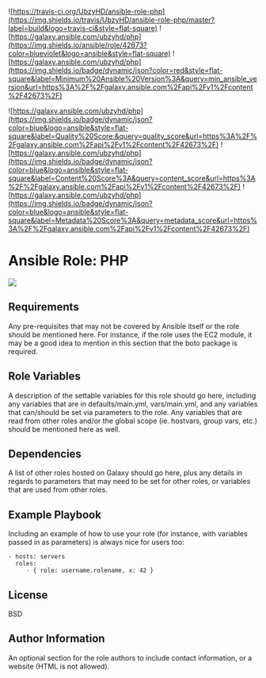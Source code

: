 ![https://travis-ci.org/UbzyHD/ansible-role-php](https://img.shields.io/travis/UbzyHD/ansible-role-php/master?label=build&logo=travis-ci&style=flat-square)
![https://galaxy.ansible.com/ubzyhd/php](https://img.shields.io/ansible/role/42673?color=blueviolet&logo=ansible&style=flat-square)
![https://galaxy.ansible.com/ubzyhd/php](https://img.shields.io/badge/dynamic/json?color=red&style=flat-square&label=Minimum%20Ansible%20Version%3A&query=min_ansible_version&url=https%3A%2F%2Fgalaxy.ansible.com%2Fapi%2Fv1%2Fcontent%2F42673%2F)

![https://galaxy.ansible.com/ubzyhd/php](https://img.shields.io/badge/dynamic/json?color=blue&logo=ansible&style=flat-square&label=Quality%20Score:&query=quality_score&url=https%3A%2F%2Fgalaxy.ansible.com%2Fapi%2Fv1%2Fcontent%2F42673%2F)
![https://galaxy.ansible.com/ubzyhd/php](https://img.shields.io/badge/dynamic/json?color=blue&logo=ansible&style=flat-square&label=Content%20Score%3A&query=content_score&url=https%3A%2F%2Fgalaxy.ansible.com%2Fapi%2Fv1%2Fcontent%2F42673%2F)
![https://galaxy.ansible.com/ubzyhd/php](https://img.shields.io/badge/dynamic/json?color=blue&logo=ansible&style=flat-square&label=Metadata%20Score%3A&query=metadata_score&url=https%3A%2F%2Fgalaxy.ansible.com%2Fapi%2Fv1%2Fcontent%2F42673%2F)

Ansible Role: PHP
=========

![](https://img.shields.io/badge/dynamic/json?label=Description&style=flat-square&query=description&url=https%3A%2F%2Fgalaxy.ansible.com%2Fapi%2Fv1%2Fcontent%2F42673%2F)


Requirements
------------

Any pre-requisites that may not be covered by Ansible itself or the role should be mentioned here. For instance, if the role uses the EC2 module, it may be a good idea to mention in this section that the boto package is required.

Role Variables
--------------

A description of the settable variables for this role should go here, including any variables that are in defaults/main.yml, vars/main.yml, and any variables that can/should be set via parameters to the role. Any variables that are read from other roles and/or the global scope (ie. hostvars, group vars, etc.) should be mentioned here as well.

Dependencies
------------

A list of other roles hosted on Galaxy should go here, plus any details in regards to parameters that may need to be set for other roles, or variables that are used from other roles.

Example Playbook
----------------

Including an example of how to use your role (for instance, with variables passed in as parameters) is always nice for users too:

    - hosts: servers
      roles:
         - { role: username.rolename, x: 42 }

License
-------

BSD

Author Information
------------------

An optional section for the role authors to include contact information, or a website (HTML is not allowed).

